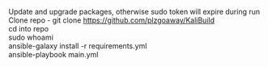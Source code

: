Update and upgrade packages, otherwise sudo token will expire during run\
Clone repo - git clone https://github.com/plzgoaway/KaliBuild \
cd into repo\
sudo whoami\
ansible-galaxy install -r requirements.yml\
ansible-playbook main.yml
